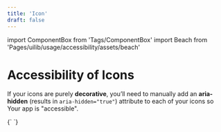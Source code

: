 ```yaml
---
title: 'Icon'
draft: false
---
```


import ComponentBox from 'Tags/ComponentBox'
import Beach from 'Pages/uilib/usage/accessibility/assets/beach'

# Accessibility of Icons

If your icons are purely **decorative**, you’ll need to manually add an **aria-hidden** (results in `aria-hidden="true"`) attribute to each of your icons so Your app is "accessible".

<ComponentBox scope={{Beach}}>
{`
<Icon icon={Beach} size="60" title="Beach" aria-hidden />
`}
</ComponentBox>
